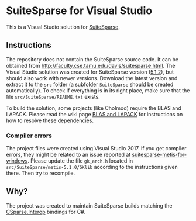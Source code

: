 # SuiteSparse for Visual Studio

This is a Visual Studio solution for [SuiteSparse](http://faculty.cse.tamu.edu/davis/suitesparse.html).

## Instructions

The repository does not contain the SuiteSparse source code. It can be obtained from http://faculty.cse.tamu.edu/davis/suitesparse.html. The Visual Studio solution was created for SuiteSparse version ([5.1.2](http://faculty.cse.tamu.edu/davis/SuiteSparse/SuiteSparse-5.1.2.tar.gz)), but should also work with newer versions. Download the latest version and extract it to the `src` folder (a subfolder `SuiteSparse` should be created automatically). To check if everything is in its right place, make sure that the file `src/SuiteSparse/README.txt` exists.

To build the solution, some projects (like Cholmod) require the BLAS and LAPACK. Please read the wiki page [BLAS and LAPACK](https://github.com/wo80/vs-suitesparse/wiki/BLAS-and-LAPACK) for instructions on how to resolve these dependencies.

### Compiler errors

The project files were created using Visual Studio 2017. If you get compiler errors, they might be related to an issue reported at [suitesparse-metis-for-windows](https://github.com/jlblancoc/suitesparse-metis-for-windows/issues/19). Please update the file `gk_arch.h` located in `src/SuiteSparse/metis-5.1.0/GKlib` according to the instructions given there. Then try to recompile.

## Why?

The project was created to maintain SuiteSparse builds matching the [CSparse.Interop](https://github.com/wo80/csparse-interop) bindings for C#.
